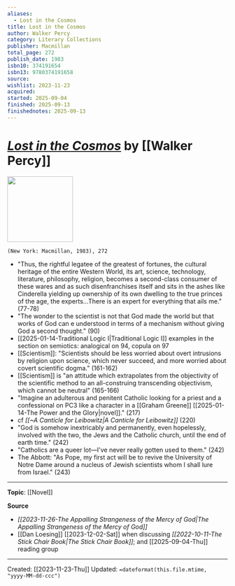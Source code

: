 ```yaml
---
aliases:
  - Lost in the Cosmos
title: Lost in the Cosmos
author: Walker Percy
category: Literary Collections
publisher: Macmillan
total_page: 272
publish_date: 1983
isbn10: 374191654
isbn13: 9780374191658
source:
wishlist: 2023-11-23
acquired:
started: 2025-09-04
finished: 2025-09-13
finishednotes: 2025-09-13
---
```

# *[Lost in the Cosmos]()* by [[Walker Percy]]

<img src="http://books.google.com/books/content?id=cRzsOdz104wC&printsec=frontcover&img=1&zoom=1&edge=curl&source=gbs_api" width=150>

`(New York: Macmillan, 1983), 272`

- "Thus, the rightful legatee of the greatest of fortunes, the cultural heritage of the entire Western World, its art, science, technology, literature, philosophy, religion, becomes a second-class consumer of these wares and as such disenfranchises itself and sits in the ashes like Cinderella yielding up ownership of its own dwelling to the true princes of the age, the experts...There is an expert for everything that ails me." (77-78)
- "The wonder to the scientist is not that God made the world but that works of God can e understood in terms of a mechanism without giving God a second thought." (90)
- [[2025-01-14-Traditional Logic I|Traditional Logic I]] examples in the section on semiotics: analogical on 94, copula on 97
- [[Scientism]]: "Scientists should be less worried about overt intrusions by religion upon science, which never succeed, and more worried about covert scientific dogma." (161-162)
- [[Scientism]] is "an attitude which extrapolates from the objectivity of the scientific method to an all-construing transcending objectivism, which cannot be neutral" (165-166)
- "Imagine an adulterous and penitent Catholic looking for a priest and a confessional on PC3 like a character in a [[Graham Greene]] [[2025-01-14-The Power and the Glory|novel]]." (217)
- cf *[[~A Canticle for Leibowitz|A Canticle for Leibowitz]]* (220)
- "God is somehow inextricably and permanently, even hopelessly, involved with the two, the Jews and the Catholic church, until the end of earth time." (242)
- "Catholics are a queer lot—I've never really gotten used to them." (242)
- The Abbott: "As Pope, my first act will be to revive the University of Notre Dame around a nucleus of Jewish scientists whom I shall lure from Israel." (243)

--- 
**Topic**: [[Novel]]

**Source**
- *[[2023-11-26-The Appalling Strangeness of the Mercy of God|The Appalling Strangeness of the Mercy of God]]*
- [[Dan Loesing]] [[2023-12-02-Sat]] when discussing *[[2022-10-11-The Stick Chair Book|The Stick Chair Book]]*; and [[2025-09-04-Thu]] reading group

---
Created: [[2023-11-23-Thu]]
Updated: `=dateformat(this.file.mtime, "yyyy-MM-dd-ccc")`